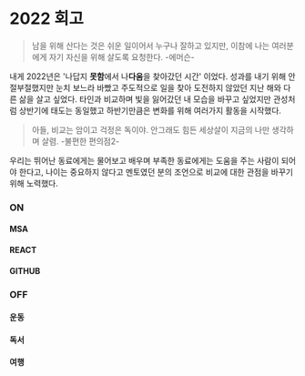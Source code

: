 # 2022 회고
> 남을 위해 산다는 것은 쉬운 일이어서 누구나 잘하고 있지만, 이참에 나는 여러분에게 자기 자신을 위해 살도록 요청한다. -에머슨-

내게 2022년은 '나답지 **못함**에서 나**다움**을 찾아갔던 시간' 이었다. 성과를 내기 위해 안절부절했지만 눈치 보느라 바빴고 주도적으로 일을 찾아 도전하지 않았던 지난 해와 다른 삶을 살고 싶었다.
타인과 비교하며 빛을 잃어갔던 내 모습을 바꾸고 싶었지만 관성처럼 상반기에 태도는 동일했고 하반기만큼은 변화를 위해 여러가지 활동을 시작했다. 

> 아들, 비교는 암이고 걱정은 독이야. 안그래도 힘든 세상살이 지금의 나만 생각하며 살렴. -불편한 편의점2-

우리는 뛰어난 동료에게는 물어보고 배우며 부족한 동료에게는 도움을 주는 사람이 되어야 한다고, 나이는 중요하지 않다고 멘토였던 분의 조언으로 비교에 대한 관점을 바꾸기 위해 노력했다.

### ON

#### MSA

#### REACT

#### GITHUB

### OFF

#### 운동

#### 독서

#### 여행
